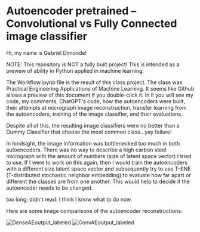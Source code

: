 # Autoencoder pretrained – Convolutional vs Fully Connected image classifier
Hi, my name is Gabriel Dimonde!

NOTE: This repository is NOT a fully built project! This is intended as a preview of ability in Python applied in machine learning.

The Workflow.ipynb file is the result of this class project. The class was Practical Engineering Applications of Machine Learning. It seems like Github allows a preview of this document if you double-click it.
In it you will see my code, my comments, ChatGPT's code, how the autoencoders were built, their attempts at micrograph image reconstruction, transfer learning from the autoencoders, training of the image classifier, and their evaluations. 

Despite all of this, the resulting image classifiers were no better than a Dummy Classifier that choose the most common class...yay failure! 

In hindsight, the image information was bottlenecked too much in both autoencoders. There was no way to describe a high carbon steel micrograph with the amount of numbers (size of latent space vector) I tried to use. If I were to work on this again, then I would train the autoencoders with a different size latent space vector and subsequently try to use T-SNE (T-distributed stochastic neighbor embedding) to evaluate how far apart or different the classes are from one another. This would help to decide if the autoencoder needs to be changed. 

too long; didn't read:
I think I know what to do now. 

Here are some image comparisons of the autoencoder reconstructions:

![DenseAEoutput_labeled](https://github.com/Mathematical-Methods/ENGR-400-Final-Project/assets/138537308/cc3472ac-d698-4eab-a4ab-b1e7d49873a9)
![ConvAEoutput_labeled](https://github.com/Mathematical-Methods/ENGR-400-Final-Project/assets/138537308/9e7dfb8f-17b3-4690-9a71-08b7174715b8)
